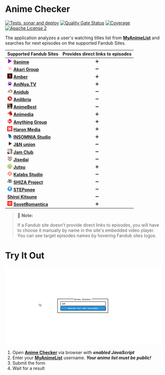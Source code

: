 # Anime Checker

[![Tests, sonar and deploy](https://github.com/nasirov/anime-checker/actions/workflows/on_push_wf.yaml/badge.svg?branch=master&event=push)](https://github.com/nasirov/anime-checker/actions/workflows/on_push_wf.yaml)
[![Quality Gate Status](https://sonarcloud.io/api/project_badges/measure?project=nasirov_anime-checker&metric=alert_status)](https://sonarcloud.io/dashboard?id=nasirov_anime-checker)
[![Coverage](https://sonarcloud.io/api/project_badges/measure?project=nasirov_anime-checker&metric=coverage)](https://sonarcloud.io/dashboard?id=nasirov_anime-checker)
[![Apache License 2](https://img.shields.io/badge/license-ASF2-blue.svg)](https://www.apache.org/licenses/LICENSE-2.0.txt)

The application analyzes a user's watching titles list from **[MyAnimeList](https://myanimelist.net/)** and searches for next episodes on the
supported Fandub Sites.

| Supported Fandub Sites                                                                                                                                         | Provides direct links to episodes |
|:---------------------------------------------------------------------------------------------------------------------------------------------------------------|:---------------------------------:|
| [![9anime](/images/favicons/9anime.png)](https://9anime.id/) **[9anime](https://9anime.id/)**                                                                  |         :heavy_plus_sign:         |
| [![akariGroup](/images/favicons/akariGroup.png)](https://akari-anime.com/) **[Akari Group](https://akari-anime.com/)**                                         |        :heavy_minus_sign:         |
| [![amber](/images/favicons/amber.png)](https://vkstudioamber.github.io/) **[Amber](https://vkstudioamber.github.io/)**                                         |         :heavy_plus_sign:         |
| [![aniNyaTv](/images/favicons/aniNyaTv.png)](https://aninyatv.ru/) **[AniNya.TV](https://aninyatv.ru/)**                                                       |         :heavy_plus_sign:         |
| [![anidub](/images/favicons/anidub.png)](https://anime.anidub.life/) **[Anidub](https://anime.anidub.life/)**                                                  |        :heavy_minus_sign:         |
| [![anilibria](/images/favicons/anilibria.png)](https://www.anilibria.tv/) **[Anilibria](https://www.anilibria.tv/)**                                           |        :heavy_minus_sign:         |
| [![animeBest](/images/favicons/animeBest.png)](https://anime1.animebesst.org/) **[AnimeBest](https://anime1.animebesst.org/)**                                 |        :heavy_minus_sign:         |
| [![animedia](/images/favicons/animedia.png)](https://online.animedia.tv/) **[Animedia](https://online.animedia.tv/)**                                          |         :heavy_plus_sign:         |
| [![anythingGroup](/images/favicons/anythingGroup.png)](https://a-g.site/) **[Anything Group](https://a-g.site/)**                                              |         :heavy_plus_sign:         |
| [![haronMedia](/images/favicons/haronMedia.png)](https://haronmedia.online/) **[Haron Media](https://haronmedia.online/)**                                     |         :heavy_plus_sign:         |
| [![insomniaStudio](/images/favicons/insomniaStudio.png)](https://somnis.ru/) **[INSOMNIA Studio](https://somnis.ru/)**                                         |         :heavy_plus_sign:         |
| [![jnUnion](/images/favicons/jnUnion.png)](https://jn-union.com/) **[J&N union](https://jn-union.com/)**                                                       |        :heavy_minus_sign:         |
| [![jamClub](/images/favicons/jamClub.png)](https://jam-club.org/) **[Jam Club](https://jam-club.org/)**                                                        |        :heavy_minus_sign:         |
| [![jisedai](/images/favicons/jisedai.png)](https://jisedai.tv/) **[Jisedai](https://jisedai.tv/)**                                                             |        :heavy_minus_sign:         |
| [![jutsu](/images/favicons/jutsu.png)](https://jut.su/) **[Jutsu](https://jut.su/)**                                                                           |         :heavy_plus_sign:         |
| [![kalabsStudio](/images/favicons/kalabsStudio.png)](https://kalabs.bicbai.ru/) **[Kalabs Studio](https://kalabs.bicbai.ru/)**                                 |        :heavy_minus_sign:         |
| [![shizaProject](/images/favicons/shizaProject.png)](https://shiza-project.com/) **[SHIZA Project](https://shiza-project.com/)**                               |        :heavy_minus_sign:         |
| [![stepOnee](/images/favicons/stepOnee.png)](https://steponee.tv/) **[STEPonee](https://steponee.tv/)**                                                        |        :heavy_minus_sign:         |
| **[Shiroi Kitsune](https://shiroikitsune.org/)**                                                                                                               |        :heavy_minus_sign:         |
| [![sovetRomantica](/images/favicons/sovetRomantica.png)](https://sovetromantica.com/) **[SovetRomantica](https://sovetromantica.com/)**                        |         :heavy_plus_sign:         |

> :memo: **Note:**
>
> If a Fandub site doesn't provide direct links to episodes, you will have to choose it manually by name in the site's embedded video player.
> You can see target episodes names by hovering Fandub sites logos.

# Try It Out

![Flow](/images/flow.gif)

1. Open **[Anime Checker](https://anime-checker.nasirov.info/)** via browser with ***enabled JavaScript***
2. Enter your **[MyAnimeList](https://myanimelist.net/)** username. ***Your anime list must be public!***
3. Submit the form
4. Wait for a result